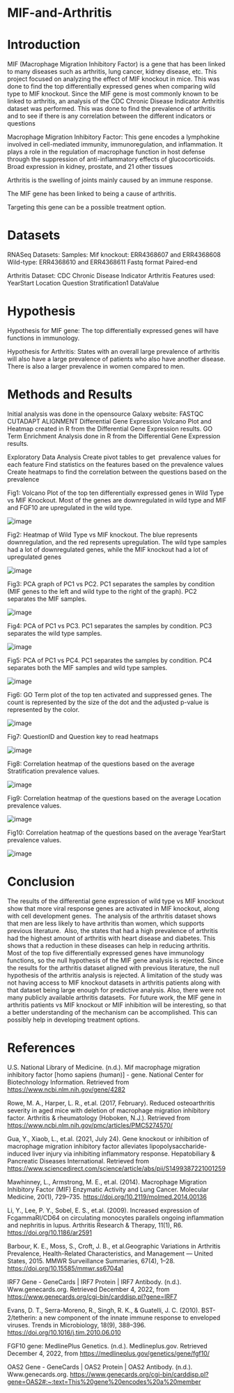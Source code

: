 # MIF-and-Arthritis
# Introduction
MIF (Macrophage Migration Inhibitory Factor) is a gene that has been linked to many diseases such as arthritis, lung cancer, kidney disease, etc. This project focused on analyzing the effect of MIF knockout in mice. This was done to find the top differentially expressed genes when comparing wild type to MIF knockout. 
Since the MIF gene is most commonly known to be linked to arthritis, an analysis of the CDC Chronic Disease Indicator Arthritis dataset was performed. This was done to find the prevalence of arthritis and to see if there is any correlation between the different indicators or questions

Macrophage Migration Inhibitory Factor:
This gene encodes a lymphokine involved in cell-mediated immunity, immunoregulation, and inflammation. It plays a role in the regulation of macrophage function in host defense through the suppression of anti-inflammatory effects of glucocorticoids.  
Broad expression in kidney, prostate, and 21 other tissues 

Arthritis is the swelling of joints mainly caused by an immune response.

The MIF gene has been linked to being a cause of arthritis.

Targeting this gene can be a possible treatment option.

# Datasets
RNASeq Datasets:
Samples:
Mif knockout: ERR4368607 and ERR4368608
Wild-type: ERR4368610 and ERR4368611
Fastq format
Paired-end


Arthritis Dataset:
CDC Chronic Disease Indicator Arthritis
Features used:
YearStart
Location
Question
Stratification1
DataValue

# Hypothesis
Hypothesis for MIF gene:
The top differentially expressed genes will have functions in immunology. 


Hypothesis for Arthritis:
States with an overall large prevalence of arthritis will also have a large prevalence of patients who also have another disease. There is also a larger prevalence in women compared to men.

# Methods and Results
Initial analysis was done in the opensource Galaxy website:
FASTQC
CUTADAPT
ALIGNMENT
Differential Gene Expression
Volcano Plot and Heatmap created in R from the Differential Gene Expression results.
GO Term Enrichment Analysis done in R from the Differential Gene Expression results.

Exploratory Data Analysis
Create pivot tables to get  prevalence values for each feature
Find statistics on the features based on the prevalence values
Create heatmaps to find the correlation between the questions based on the prevalence

Fig1: Volcano Plot of the top ten differentially expressed genes in Wild Type vs MIF Knockout. Most of the genes are downregulated in wild type and MIF and FGF10 are upregulated in the wild type. 

![image](https://user-images.githubusercontent.com/80493086/205506626-c2d1fc0b-df8b-463a-8607-e481295dfb6d.png)

Fig2: Heatmap of Wild Type vs MIF knockout. The blue represents downregulation, and the red represents upregulation. The wild type samples had a lot of downregulated genes, while the MIF knockout had a lot of upregulated genes 

![image](https://user-images.githubusercontent.com/80493086/205506718-fda0e8ab-c9a1-4eac-9bc4-89f7eadb848a.png)

Fig3: PCA graph of PC1 vs PC2. PC1 separates the samples by condition (MIF genes to the left and wild type to the right of the graph). PC2 separates the MIF samples.

![image](https://user-images.githubusercontent.com/80493086/205506733-4ff0633e-4576-4344-9974-527cb02dab93.png)

Fig4: PCA of PC1 vs PC3. PC1 separates the samples by condition. PC3 separates the wild type samples.

![image](https://user-images.githubusercontent.com/80493086/205506746-1c09aeb0-f69a-4949-87d7-1021164e130a.png)

Fig5: PCA of PC1 vs PC4. PC1 separates the samples by condition. PC4 separates both the MIF samples and wild type samples.

![image](https://user-images.githubusercontent.com/80493086/205506758-7b046fc5-a6a7-4b0b-b179-c80310c3b409.png)

Fig6: GO Term plot of the top ten activated and suppressed genes. The count is represented by the size of the dot and the adjusted p-value is represented by the color. 

![image](https://user-images.githubusercontent.com/80493086/205506783-98c07ced-f016-4474-a30a-d413b48d3065.png)

Fig7: QuestionID and Question key to read heatmaps

![image](https://user-images.githubusercontent.com/80493086/205506798-a5a5a813-db95-448c-9579-aa84c12b8aa8.png)

Fig8: Correlation heatmap of the questions based on the average Stratification prevalence values.

![image](https://user-images.githubusercontent.com/80493086/205506821-dc443c8f-b312-4210-897b-4ff4558a0f32.png)

Fig9: Correlation heatmap of the questions based on the average Location prevalence values. 

![image](https://user-images.githubusercontent.com/80493086/205506836-72bcee2a-558e-42fe-affd-8d0cefbbc501.png)

Fig10: Correlation heatmap of the questions based on the average YearStart prevalence values. 

![image](https://user-images.githubusercontent.com/80493086/205506854-31a309fc-72ae-4fa6-bf01-75685c4c9777.png)



# Conclusion
The results of the differential gene expression of wild type vs MIF knockout show that more viral response genes are activated in MIF knockout, along with cell development genes. 
The analysis of the arthritis dataset shows that men are less likely to have arthritis than women, which supports previous literature. 
Also, the states that had a high prevalence of arthritis had the highest amount of arthritis with heart disease and diabetes. This shows that a reduction in these diseases can help in reducing arthritis. 
Most of the top five differentially expressed genes have immunology functions, so the null hypothesis of the MIF gene analysis is rejected.
Since the results for the arthritis dataset aligned with previous literature, the null hypothesis of the arthritis analysis is rejected.
A limitation of the study was not having access to MIF knockout datasets in arthritis patients along with that dataset being large enough for predictive analysis. Also, there were not many publicly available arthritis datasets. 
For future work, the MIF gene in arthritis patients vs MIF knockout or MIF inhibition will be interesting, so that a better understanding of the mechanism can be accomplished. This can possibly help in developing treatment options.



# References
U.S. National Library of Medicine. (n.d.). Mif macrophage migration inhibitory factor [homo sapiens (human)] - gene. National Center for Biotechnology Information. Retrieved from https://www.ncbi.nlm.nih.gov/gene/4282 

Rowe, M. A., Harper, L. R., et.al. (2017, February). Reduced osteoarthritis severity in aged mice with deletion of macrophage migration inhibitory factor. Arthritis & rheumatology (Hoboken, N.J.). Retrieved from https://www.ncbi.nlm.nih.gov/pmc/articles/PMC5274570/ 

Gua, Y., Xiaob, L., et.al. (2021, July 24). Gene knockout or inhibition of macrophage migration inhibitory factor alleviates lipopolysaccharide-induced liver injury via inhibiting inflammatory response. Hepatobiliary & Pancreatic Diseases International. Retrieved from https://www.sciencedirect.com/science/article/abs/pii/S1499387221001259 

Mawhinney, L., Armstrong, M. E., et.al. (2014). Macrophage Migration Inhibitory Factor (MIF) Enzymatic Activity and Lung Cancer. Molecular Medicine, 20(1), 729–735. https://doi.org/10.2119/molmed.2014.00136

Li, Y., Lee, P. Y., Sobel, E. S., et.al. (2009). Increased expression of FcgammaRI/CD64 on circulating monocytes parallels ongoing inflammation and nephritis in lupus. Arthritis Research & Therapy, 11(1), R6. https://doi.org/10.1186/ar2591

Barbour, K. E., Moss, S., Croft, J. B., et al.Geographic Variations in Arthritis Prevalence, Health-Related Characteristics, and Management — United States, 2015. MMWR Surveillance Summaries, 67(4), 1–28. https://doi.org/10.15585/mmwr.ss6704a1 

IRF7 Gene - GeneCards | IRF7 Protein | IRF7 Antibody. (n.d.). Www.genecards.org. Retrieved December 4, 2022, from https://www.genecards.org/cgi-bin/carddisp.pl?gene=IRF7 

Evans, D. T., Serra-Moreno, R., Singh, R. K., & Guatelli, J. C. (2010). BST-2/tetherin: a new component of the innate immune response to enveloped viruses. Trends in Microbiology, 18(9), 388–396. https://doi.org/10.1016/j.tim.2010.06.010

FGF10 gene: MedlinePlus Genetics. (n.d.). Medlineplus.gov. Retrieved December 4, 2022, from https://medlineplus.gov/genetics/gene/fgf10/

OAS2 Gene - GeneCards | OAS2 Protein | OAS2 Antibody. (n.d.). Www.genecards.org. https://www.genecards.org/cgi-bin/carddisp.pl?gene=OAS2#:~:text=This%20gene%20encodes%20a%20member






